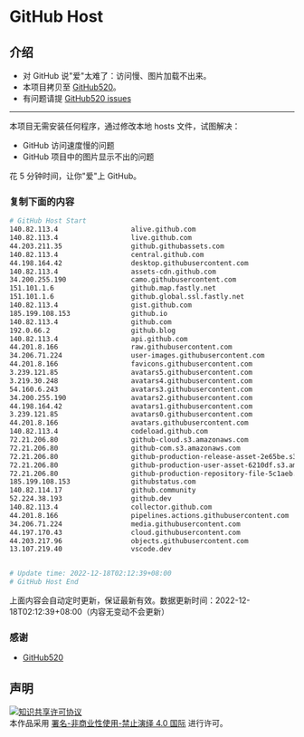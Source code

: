 # GitHub Host
## 介绍
- 对 GitHub 说"爱"太难了：访问慢、图片加载不出来。
- 本项目拷贝至 [GitHub520](https://github.com/521xueweihan/GitHub520)。
- 有问题请提 [GitHub520 issues](https://github.com/521xueweihan/GitHub520/issues/new)

---

本项目无需安装任何程序，通过修改本地 hosts 文件，试图解决：
- GitHub 访问速度慢的问题
- GitHub 项目中的图片显示不出的问题

花 5 分钟时间，让你"爱"上 GitHub。

### 复制下面的内容
```bash
# GitHub Host Start
140.82.113.4                  alive.github.com
140.82.113.4                  live.github.com
44.203.211.35                 github.githubassets.com
140.82.113.4                  central.github.com
44.198.164.42                 desktop.githubusercontent.com
140.82.113.4                  assets-cdn.github.com
34.200.255.190                camo.githubusercontent.com
151.101.1.6                   github.map.fastly.net
151.101.1.6                   github.global.ssl.fastly.net
140.82.113.4                  gist.github.com
185.199.108.153               github.io
140.82.113.4                  github.com
192.0.66.2                    github.blog
140.82.113.4                  api.github.com
44.201.8.166                  raw.githubusercontent.com
34.206.71.224                 user-images.githubusercontent.com
44.201.8.166                  favicons.githubusercontent.com
3.239.121.85                  avatars5.githubusercontent.com
3.219.30.248                  avatars4.githubusercontent.com
54.160.6.243                  avatars3.githubusercontent.com
34.200.255.190                avatars2.githubusercontent.com
44.198.164.42                 avatars1.githubusercontent.com
3.239.121.85                  avatars0.githubusercontent.com
44.201.8.166                  avatars.githubusercontent.com
140.82.113.4                  codeload.github.com
72.21.206.80                  github-cloud.s3.amazonaws.com
72.21.206.80                  github-com.s3.amazonaws.com
72.21.206.80                  github-production-release-asset-2e65be.s3.amazonaws.com
72.21.206.80                  github-production-user-asset-6210df.s3.amazonaws.com
72.21.206.80                  github-production-repository-file-5c1aeb.s3.amazonaws.com
185.199.108.153               githubstatus.com
140.82.114.17                 github.community
52.224.38.193                 github.dev
140.82.113.4                  collector.github.com
44.201.8.166                  pipelines.actions.githubusercontent.com
34.206.71.224                 media.githubusercontent.com
44.197.170.43                 cloud.githubusercontent.com
44.203.217.96                 objects.githubusercontent.com
13.107.219.40                 vscode.dev


# Update time: 2022-12-18T02:12:39+08:00
# GitHub Host End

```
上面内容会自动定时更新，保证最新有效。数据更新时间：2022-12-18T02:12:39+08:00（内容无变动不会更新）

### 感谢

- [GitHub520](https://github.com/521xueweihan/GitHub520)

## 声明
<a rel="license" href="https://creativecommons.org/licenses/by-nc-nd/4.0/deed.zh"><img alt="知识共享许可协议" style="border-width: 0" src="https://licensebuttons.net/l/by-nc-nd/4.0/88x31.png"></a><br>本作品采用 <a rel="license" href="https://creativecommons.org/licenses/by-nc-nd/4.0/deed.zh">署名-非商业性使用-禁止演绎 4.0 国际</a> 进行许可。